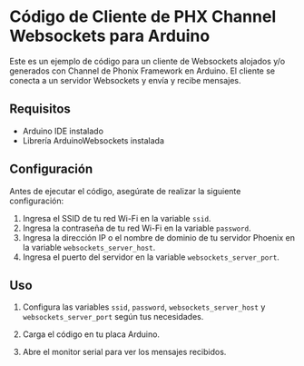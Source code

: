 # Código de Cliente de PHX Channel Websockets para Arduino

Este es un ejemplo de código para un cliente de Websockets alojados y/o generados con Channel de Phonix Framework en Arduino. El cliente se conecta a un servidor Websockets y envía y recibe mensajes.

## Requisitos

- Arduino IDE instalado
- Librería ArduinoWebsockets instalada

## Configuración

Antes de ejecutar el código, asegúrate de realizar la siguiente configuración:

1. Ingresa el SSID de tu red Wi-Fi en la variable `ssid`.
2. Ingresa la contraseña de tu red Wi-Fi en la variable `password`.
3. Ingresa la dirección IP o el nombre de dominio de tu servidor Phoenix en la variable `websockets_server_host`.
4. Ingresa el puerto del servidor en la variable `websockets_server_port`.

## Uso

1. Configura las variables `ssid`, `password`, `websockets_server_host` y `websockets_server_port` según tus necesidades.

2. Carga el código en tu placa Arduino.

3. Abre el monitor serial para ver los mensajes recibidos.